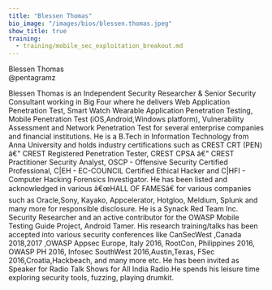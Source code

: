 ```yaml
---
title: "Blessen Thomas"
bio_image: "/images/bios/blessen.thomas.jpeg"
show_title: true
training:
  - training/mobile_sec_exploitation_breakout.md
---
```

Blessen Thomas                                     
@pentagramz

Blessen Thomas is an Independent Security Researcher & Senior Security Consultant working in Big Four where he delivers Web Application Penetration Test, Smart Watch Wearable Application Penetration Testing, Mobile Penetration Test (iOS,Android,Windows platform), Vulnerability Assessment and Network Penetration Test for several enterprise companies and financial institutions.
He is a B.Tech in Information Technology from Anna University and holds industry certifications such as CREST CRT (PEN) â€" CREST Registered Penetration Tester, CREST CPSA â€" CREST Practitioner Security Analyst, OSCP - Offensive Security Certified Professional, C|EH - EC-COUNCIL Certified Ethical Hacker and C|HFI - Computer Hacking Forensics Investigator.
He has been listed and acknowledged in various â€œHALL OF FAMESâ€ for various companies such as Oracle,Sony, Kayako, Appcelerator, Hotgloo, Meldium, Splunk and many more for responsible disclosure. He is a Synack Red Team Inc. Security Researcher and an active contributor for the OWASP Mobile Testing Guide Project, Android Tamer.
His research training/talks has been accepted into various security conferences like CanSecWest ,Canada 2018,2017 ,OWASP Appsec Europe, Italy 2016, RootCon, Philippines 2016, OWASP PH 2016, Infosec SouthWest 2016,Austin,Texas, FSec 2016,Croatia,Hackbeach, and many more etc.
He has been invited as Speaker for Radio Talk Shows for All India Radio.He spends his leisure time exploring security tools, fuzzing, playing drumkit.
